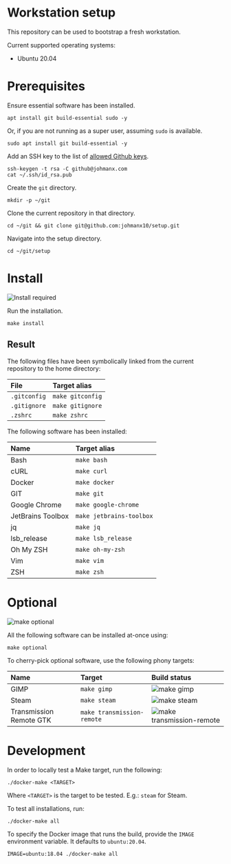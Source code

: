 # Workstation setup

This repository can be used to bootstrap a fresh workstation.

Current supported operating systems:

- Ubuntu 20.04

# Prerequisites

Ensure essential software has been installed.

```
apt install git build-essential sudo -y
```

Or, if you are not running as a super user, assuming `sudo` is available.

```
sudo apt install git build-essential -y
```

Add an SSH key to the list of
[allowed Github keys](https://github.com/settings/keys).

```
ssh-keygen -t rsa -C github@johmanx.com
cat ~/.ssh/id_rsa.pub
```

Create the `git` directory.

```
mkdir -p ~/git
```

Clone the current repository in that directory.

```
cd ~/git && git clone git@github.com:johmanx10/setup.git
```

Navigate into the setup directory.

```
cd ~/git/setup
```

# Install

![Install required](https://github.com/johmanx10/setup/workflows/make%20install/badge.svg)

Run the installation.

```
make install
```

## Result

The following files have been symbolically linked from the current repository to
the home directory:

| File         | Target alias     |
|:-------------|:-----------------|
| `.gitconfig` | `make gitconfig` |
| `.gitignore` | `make gitignore` |
| `.zshrc`     | `make zshrc`     |

The following software has been installed:

| Name              | Target alias             |
|:------------------|:-------------------------|
| Bash              | `make bash`              |
| cURL              | `make curl`              |
| Docker            | `make docker`            |
| GIT               | `make git`               |
| Google Chrome     | `make google-chrome`     |
| JetBrains Toolbox | `make jetbrains-toolbox` |
| jq                | `make jq`                |
| lsb_release       | `make lsb_release`       |
| Oh My ZSH         | `make oh-my-zsh`         |
| Vim               | `make vim`               |
| ZSH               | `make zsh`               |

# Optional

![make optional](https://github.com/johmanx10/setup/workflows/make%20optional/badge.svg)

All the following software can be installed at-once using:

```
make optional
```

To cherry-pick optional software, use the following phony targets:

| Name                    | Target                     | Build status |
|:------------------------|:---------------------------|:-------------|
| GIMP                    | `make gimp`                | ![make gimp](https://github.com/johmanx10/setup/workflows/make%20gimp/badge.svg) |
| Steam                   | `make steam`               | ![make steam](https://github.com/johmanx10/setup/workflows/make%20steam/badge.svg) |
| Transmission Remote GTK | `make transmission-remote` | ![make transmission-remote](https://github.com/johmanx10/setup/workflows/make%20transmission-remote/badge.svg) |

# Development

In order to locally test a Make target, run the following:

```
./docker-make <TARGET>
```

Where `<TARGET>` is the target to be tested. E.g.: `steam` for Steam.

To test all installations, run:

```
./docker-make all
```

To specify the Docker image that runs the build, provide the `IMAGE` environment
variable. It defaults to `ubuntu:20.04`.

```
IMAGE=ubuntu:18.04 ./docker-make all
```